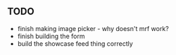 ## TODO

- finish making image picker - why doesn't mrf work?
- finish building the form
- build the showcase feed thing correctly
